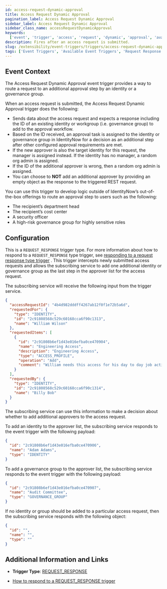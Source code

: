 ```yaml
---
id: access-request-dynamic-approval
title: Access Request Dynamic Approval
pagination_label: Access Request Dynamic Approval
sidebar_label: Access Request Dynamic Approval
sidebar_class_name: accessRequestDynamicApproval
keywords:
  ['event', 'trigger', 'access', 'request', 'dynamic', 'approval', 'available']
description: Fires after an access request is submitted.
slug: /extensibility/event-triggers/triggers/access-request-dynamic-approval
tags: ['Event Triggers', 'Available Event Triggers', 'Request Response']
---
```


## Event Context

The Access Request Dynamic Approval event trigger provides a way to route a request to an additional approval step by an identity or a governance group.

When an access request is submitted, the Access Request Dynamic Approval trigger does the following:

- Sends data about the access request and expects a response including the ID of an existing identity or workgroup (i.e. governance group) to add to the approval workflow.
- Based on the ID received, an approval task is assigned to the identity or governance group in IdentityNow for a decision as an additional step after other configured approval requirements are met.
- If the new approver is also the target identity for this request, the manager is assigned instead. If the identity has no manager, a random org admin is assigned.
- If the ID of the additional approver is wrong, then a random org admin is assigned.
- You can choose to **NOT** add an additional approver by providing an empty object as the response to the triggered REST request.

You can use this trigger to develop logic outside of IdentityNow’s out-of-the-box offerings to route an approval step to users such as the following:

- The recipient’s department head
- The recipient’s cost center
- A security officer
- A high-risk governance group for highly sensitive roles

## Configuration

This is a `REQUEST_RESPONSE` trigger type. For more information about how to respond to a `REQUEST_RESPONSE` type trigger, see [responding to a request response type trigger](../responding-to-a-request-response-trigger.mdx) . This trigger intercepts newly submitted access requests and allows the subscribing service to add one additional identity or governance group as the last step in the approver list for the access request.

The subscribing service will receive the following input from the trigger service.

<!-- The input schema can be found in the [API specification](https://developer.sailpoint.com/apis/beta/#section/Access-Request-Dynamic-Approver-Event-Trigger-Input): -->

```json
{
  "accessRequestId": "4b4d982dddff4267ab12f0f1e72b5a6d",
  "requestedFor": {
    "type": "IDENTITY",
    "id": "2c91808568c529c60168cca6f90c1313",
    "name": "William Wilson"
  },
  "requestedItems": [
    {
      "id": "2c91808b6ef1d43e016efba0ce470904",
      "name": "Engineering Access",
      "description": "Engineering Access",
      "type": "ACCESS_PROFILE",
      "operation": "Add",
      "comment": "William needs this access for his day to day job activities."
    }
  ],
  "requestedBy": {
    "type": "IDENTITY",
    "id": "2c91808568c529c60168cca6f90c1314",
    "name": "Billy Bob"
  }
}
```

The subscribing service can use this information to make a decision about whether to add additional approvers to the access request.

<!-- The output schema can be found in the [API specification](https://developer.sailpoint.com/apis/beta/#section/Access-Request-Dynamic-Approver-Event-Trigger-Output). -->

To add an identity to the approver list, the subscribing service responds to the event trigger with the following payload:

```json
{
  "id": "2c91808b6ef1d43e016efba0ce470906",
  "name": "Adam Adams",
  "type": "IDENTITY"
}
```

To add a governance group to the approver list, the subscribing service responds to the event trigger with the following payload:

```json
{
  "id": "2c91808b6ef1d43e016efba0ce470907",
  "name": "Audit Committee",
  "type": "GOVERNANCE_GROUP"
}
```

If no identity or group should be added to a particular access request, then the subscribing service responds with the following object:

```json
{
  "id": "",
  "name": "",
  "type": ""
}
```

## Additional Information and Links

- **Trigger Type**: [REQUEST_RESPONSE](../trigger-types.md#request-response)
<!--  [Input Schema](https://developer.sailpoint.com/apis/beta/#section/Access-Request-Dynamic-Approver-Event-Trigger-Input)
 [Output Schema](https://developer.sailpoint.com/apis/beta/#section/Access-Request-Dynamic-Approver-Event-Trigger-Output) -->
- [How to respond to a REQUEST_RESPONSE trigger](../responding-to-a-request-response-trigger.mdx)
